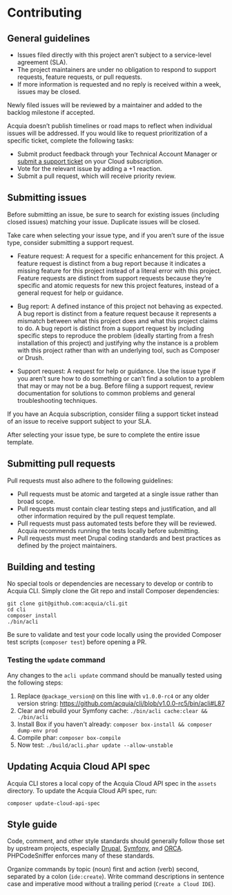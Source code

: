# Contributing

## General guidelines

- Issues filed directly with this project aren’t subject to a service-level agreement (SLA).
- The project maintainers are under no obligation to respond to support requests, feature requests, or pull requests.
- If more information is requested and no reply is received within a week, issues may be closed.

Newly filed issues will be reviewed by a maintainer and added to the backlog milestone if accepted.

Acquia doesn’t publish timelines or road maps to reflect when individual issues will be addressed. If you would like to request prioritization of a specific ticket, complete the following tasks:

- Submit product feedback through your Technical Account Manager or [submit a support ticket](https://docs.acquia.com/support/#contact-acquia-support) on your Cloud subscription.
- Vote for the relevant issue by adding a +1 reaction.
- Submit a pull request, which will receive priority review.

## Submitting issues

Before submitting an issue, be sure to search for existing issues (including closed issues) matching your issue. Duplicate issues will be closed.

Take care when selecting your issue type, and if you aren’t sure of the issue type, consider submitting a support request.

- Feature request: A request for a specific enhancement for this project. A feature request is distinct from a bug report because it indicates a missing feature for this project instead of a literal error with this project. Feature requests are distinct from support requests because they’re specific and atomic requests for new this project features, instead of a general request for help or guidance.

- Bug report: A defined instance of this project not behaving as expected. A bug report is distinct from a feature request because it represents a mismatch between what this project does and what this project claims to do. A bug report is distinct from a support request by including specific steps to reproduce the problem (ideally starting from a fresh installation of this project) and justifying why the instance is a problem with this project rather than with an underlying tool, such as Composer or Drush.

- Support request: A request for help or guidance. Use the issue type if you aren’t sure how to do something or can’t find a solution to a problem that may or may not be a bug. Before filing a support request, review documentation for solutions to common problems and general troubleshooting techniques.

If you have an Acquia subscription, consider filing a support ticket instead of an issue to receive support subject to your SLA.

After selecting your issue type, be sure to complete the entire issue template.

## Submitting pull requests

Pull requests must also adhere to the following guidelines:

- Pull requests must be atomic and targeted at a single issue rather than broad scope.
- Pull requests must contain clear testing steps and justification, and all other information required by the pull request template.
- Pull requests must pass automated tests before they will be reviewed. Acquia recommends running the tests locally before submitting.
- Pull requests must meet Drupal coding standards and best practices as defined by the project maintainers.

## Building and testing

No special tools or dependencies are necessary to develop or contrib to Acquia CLI. Simply clone the Git repo and install Composer dependencies:
```
git clone git@github.com:acquia/cli.git
cd cli
composer install
./bin/acli
```

Be sure to validate and test your code locally using the provided Composer test scripts (`composer test`) before opening a PR.

### Testing the `update` command

Any changes to the `acli update` command should be manually tested using the following steps:

1. Replace `@package_version@` on this line with `v1.0.0-rc4` or any older version string: https://github.com/acquia/cli/blob/v1.0.0-rc5/bin/acli#L87
2. Clear and rebuild your Symfony cache: `./bin/acli cache:clear && ./bin/acli`
4. Install Box if you haven't already: `composer box-install && composer dump-env prod`
5. Compile phar: `composer box-compile`
6. Now test: `./build/acli.phar update --allow-unstable`

## Updating Acquia Cloud API spec

Acquia CLI stores a local copy of the Acquia Cloud API spec in the `assets` directory. To update the Acquia Cloud API spec, run:

```
composer update-cloud-api-spec
```

## Style guide

Code, comment, and other style standards should generally follow those set by upstream projects, especially [Drupal](https://www.drupal.org/docs/develop/standards), [Symfony](https://symfony.com/doc/current/contributing/code/standards.html), and [ORCA](https://github.com/acquia/coding-standards-php). PHPCodeSniffer enforces many of these standards.

Organize commands by topic (noun) first and action (verb) second, separated by a colon (`ide:create`). Write command descriptions in sentence case and imperative mood without a trailing period (`Create a Cloud IDE`). 
